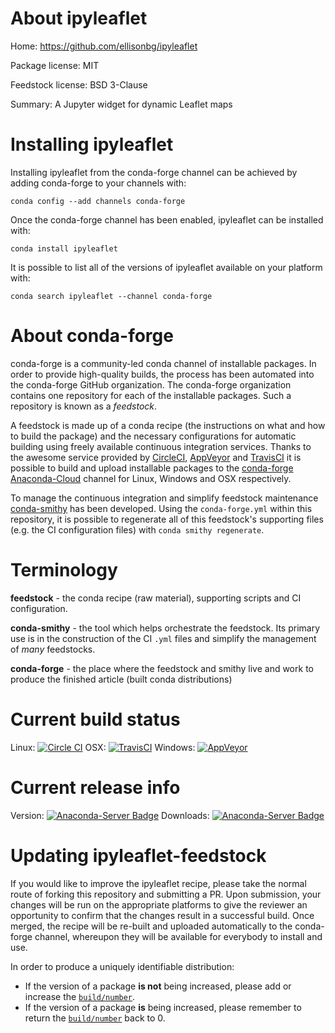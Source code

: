About ipyleaflet
================

Home: https://github.com/ellisonbg/ipyleaflet

Package license: MIT

Feedstock license: BSD 3-Clause

Summary: A Jupyter widget for dynamic Leaflet maps



Installing ipyleaflet
=====================

Installing ipyleaflet from the conda-forge channel can be achieved by adding conda-forge to your channels with:

```
conda config --add channels conda-forge
```

Once the conda-forge channel has been enabled, ipyleaflet can be installed with:

```
conda install ipyleaflet
```

It is possible to list all of the versions of ipyleaflet available on your platform with:

```
conda search ipyleaflet --channel conda-forge
```


About conda-forge
=================

conda-forge is a community-led conda channel of installable packages.
In order to provide high-quality builds, the process has been automated into the
conda-forge GitHub organization. The conda-forge organization contains one repository 
for each of the installable packages. Such a repository is known as a *feedstock*.

A feedstock is made up of a conda recipe (the instructions on what and how to build
the package) and the necessary configurations for automatic building using freely
available continuous integration services. Thanks to the awesome service provided by
[CircleCI](https://circleci.com/), [AppVeyor](http://www.appveyor.com/)
and [TravisCI](https://travis-ci.org/) it is possible to build and upload installable
packages to the [conda-forge](https://anaconda.org/conda-forge)
[Anaconda-Cloud](http://docs.anaconda.org/) channel for Linux, Windows and OSX respectively.

To manage the continuous integration and simplify feedstock maintenance
[conda-smithy](http://github.com/conda-forge/conda-smithy) has been developed.
Using the ``conda-forge.yml`` within this repository, it is possible to regenerate all of
this feedstock's supporting files (e.g. the CI configuration files) with ``conda smithy regenerate``.


Terminology
===========

**feedstock** - the conda recipe (raw material), supporting scripts and CI configuration.

**conda-smithy** - the tool which helps orchestrate the feedstock.
                   Its primary use is in the construction of the CI ``.yml`` files
                   and simplify the management of *many* feedstocks.

**conda-forge** - the place where the feedstock and smithy live and work to
                  produce the finished article (built conda distributions)

Current build status
====================

Linux: [![Circle CI](https://circleci.com/gh/conda-forge/ipyleaflet-feedstock.svg?style=svg)](https://circleci.com/gh/conda-forge/ipyleaflet-feedstock)
OSX: [![TravisCI](https://travis-ci.org/conda-forge/ipyleaflet-feedstock.svg?branch=master)](https://travis-ci.org/conda-forge/ipyleaflet-feedstock) 
Windows: [![AppVeyor](https://ci.appveyor.com/api/projects/status/github/conda-forge/ipyleaflet-feedstock?svg=True)](https://ci.appveyor.com/project/conda-forge/ipyleaflet-feedstock/branch/master)

Current release info
====================
Version: [![Anaconda-Server Badge](https://anaconda.org/conda-forge/ipyleaflet/badges/version.svg)](https://anaconda.org/conda-forge/ipyleaflet)
Downloads: [![Anaconda-Server Badge](https://anaconda.org/conda-forge/ipyleaflet/badges/downloads.svg)](https://anaconda.org/conda-forge/ipyleaflet)


Updating ipyleaflet-feedstock
=============================

If you would like to improve the ipyleaflet recipe, please take the normal
route of forking this repository and submitting a PR. Upon submission, your changes will
be run on the appropriate platforms to give the reviewer an opportunity to confirm that the
changes result in a successful build. Once merged, the recipe will be re-built and uploaded
automatically to the conda-forge channel, whereupon they will be available for everybody to
install and use.

In order to produce a uniquely identifiable distribution:
 * If the version of a package **is not** being increased, please add or increase
   the [``build/number``](http://conda.pydata.org/docs/building/meta-yaml.html#build-number-and-string). 
 * If the version of a package **is** being increased, please remember to return
   the [``build/number``](http://conda.pydata.org/docs/building/meta-yaml.html#build-number-and-string)
   back to 0.
